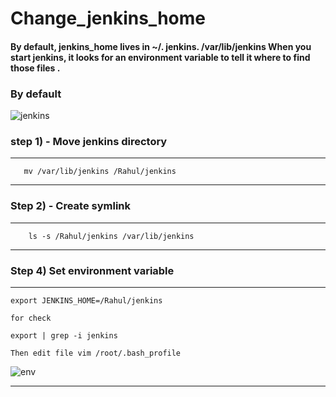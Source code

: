 # Change_jenkins_home 

#### By default, jenkins_home lives in ~/. jenkins. /var/lib/jenkins  When you start jenkins, it looks for an environment variable to tell it where to find those files . 

### By default 

![jenkins](https://user-images.githubusercontent.com/43333447/71321945-254bee80-24e7-11ea-9f68-4afd1e10d077.PNG)

### step 1) - Move jenkins directory 

---
       mv /var/lib/jenkins /Rahul/jenkins 

---

### Step 2) - Create symlink 

---
        ls -s /Rahul/jenkins /var/lib/jenkins

---
### Step 4) Set environment variable 

---
    export JENKINS_HOME=/Rahul/jenkins

    for check 

    export | grep -i jenkins 

    Then edit file vim /root/.bash_profile
![env](https://user-images.githubusercontent.com/43333447/71322084-40b7f900-24e9-11ea-9382-07647ca7ae99.PNG=1000*1000)



---
